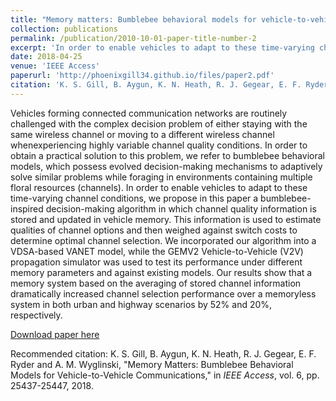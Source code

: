 ```yaml
---
title: "Memory matters: Bumblebee behavioral models for vehicle-to-vehicle communications"
collection: publications
permalink: /publication/2010-10-01-paper-title-number-2
excerpt: 'In order to enable vehicles to adapt to these time-varying channel conditions, we propose in this paper a bumblebee-inspired decision-making algorithm in which channel quality information is stored and updated in vehicle memory.'
date: 2018-04-25
venue: 'IEEE Access'
paperurl: 'http://phoenixgill34.github.io/files/paper2.pdf'
citation: 'K. S. Gill, B. Aygun, K. N. Heath, R. J. Gegear, E. F. Ryder and A. M. Wyglinski, "Memory Matters: Bumblebee Behavioral Models for Vehicle-to-Vehicle Communications," in <i>IEEE Access</i>, vol. 6, pp. 25437-25447, 2018.'
---
```


Vehicles forming connected communication networks are routinely challenged with the complex decision problem of either staying with the same wireless channel or moving to a different wireless channel whenexperiencing highly variable channel quality conditions. In order to obtain a practical solution to this problem, we refer to bumblebee behavioral models, which possess evolved decision-making mechanisms to adaptively solve similar problems while foraging in environments containing multiple floral resources (channels). In order to enable vehicles to adapt to these time-varying channel conditions, we propose in this paper a bumblebee-inspired decision-making algorithm in which channel quality information is stored and updated in vehicle memory. This information is used to estimate qualities of channel options and then weighed against switch costs to determine optimal channel selection. We incorporated our algorithm into a VDSA-based VANET model, while the GEMV2 Vehicle-to-Vehicle (V2V) propagation simulator was used to test its performance under different memory parameters and against existing models. Our results show that a memory system based on the averaging of stored channel information dramatically increased channel selection performance over a memoryless system in both urban and highway scenarios by 52% and 20%, respectively.

[Download paper here](http://phoenixgill34.github.io/files/paper2.pdf)

Recommended citation: K. S. Gill, B. Aygun, K. N. Heath, R. J. Gegear, E. F. Ryder and A. M. Wyglinski, "Memory Matters: Bumblebee Behavioral Models for Vehicle-to-Vehicle Communications," in <i>IEEE Access</i>, vol. 6, pp. 25437-25447, 2018.
